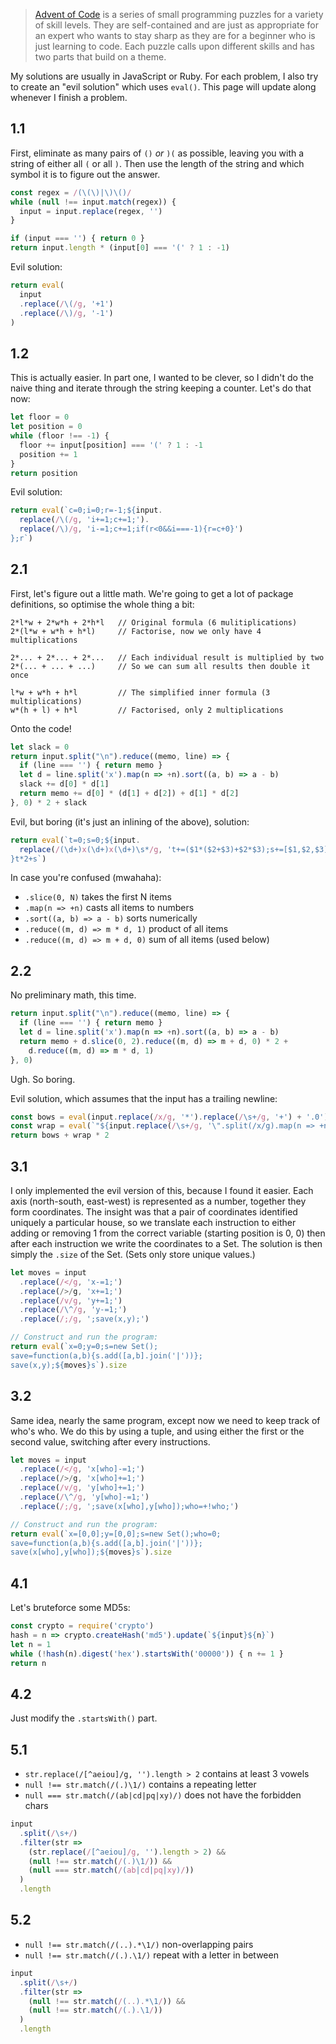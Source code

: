 > [Advent of Code] is a series of small programming puzzles for a variety
> of skill levels. They are self-contained and are just as appropriate for
> an expert who wants to stay sharp as they are for a beginner who is just
> learning to code. Each puzzle calls upon different skills and has two
> parts that build on a theme.

[Advent of Code]: http://adventofcode.com

My solutions are usually in JavaScript or Ruby. For each problem, I also try to
create an "evil solution" which uses `eval()`. This page will update along
whenever I finish a problem.

## 1.1

First, eliminate as many pairs of `()` _or_ `)(` as possible, leaving you
with a string of either all `(` or all `)`. Then use the length of the
string and which symbol it is to figure out the answer.

```js
const regex = /(\(\)|\)\()/
while (null !== input.match(regex)) {
  input = input.replace(regex, '')
}

if (input === '') { return 0 }
return input.length * (input[0] === '(' ? 1 : -1)
```

Evil solution:

```js
return eval(
  input
  .replace(/\(/g, '+1')
  .replace(/\)/g, '-1')
)
```

## 1.2

This is actually easier. In part one, I wanted to be clever, so I didn't
do the naive thing and iterate through the string keeping a counter. Let's
do that now:

```js
let floor = 0
let position = 0
while (floor !== -1) {
  floor += input[position] === '(' ? 1 : -1
  position += 1
}
return position
```

Evil solution:

```js
return eval(`c=0;i=0;r=-1;${input.
  replace(/\(/g, 'i+=1;c+=1;').
  replace(/\)/g, 'i-=1;c+=1;if(r<0&&i===-1){r=c+0}')
};r`)
```

## 2.1

First, let's figure out a little math. We're going to get a lot of package
definitions, so optimise the whole thing a bit:

```
2*l*w + 2*w*h + 2*h*l   // Original formula (6 mulitiplications)
2*(l*w + w*h + h*l)     // Factorise, now we only have 4 multiplications

2*... + 2*... + 2*...   // Each individual result is multiplied by two
2*(... + ... + ...)     // So we can sum all results then double it once

l*w + w*h + h*l         // The simplified inner formula (3 multiplications)
w*(h + l) + h*l         // Factorised, only 2 multiplications
```

Onto the code!

```js
let slack = 0
return input.split("\n").reduce((memo, line) => {
  if (line === '') { return memo }
  let d = line.split('x').map(n => +n).sort((a, b) => a - b)
  slack += d[0] * d[1]
  return memo += d[0] * (d[1] + d[2]) + d[1] * d[2]
}, 0) * 2 + slack
```

Evil, but boring (it's just an inlining of the above), solution:

```js
return eval(`t=0;s=0;${input.
  replace(/(\d+)x(\d+)x(\d+)\s*/g, 't+=($1*($2+$3)+$2*$3);s+=[$1,$2,$3].sort((a,b) => a-b).slice(0,2).reduce((m,d) => m*d, 1);')
}t*2+s`)
```

In case you're confused (mwahaha):

- `.slice(0, N)` takes the first N items
- `.map(n => +n)` casts all items to numbers
- `.sort((a, b) => a - b)` sorts numerically
- `.reduce((m, d) => m * d, 1)` product of all items
- `.reduce((m, d) => m + d, 0)` sum of all items (used below)

## 2.2

No preliminary math, this time.

```js
return input.split("\n").reduce((memo, line) => {
  if (line === '') { return memo }
  let d = line.split('x').map(n => +n).sort((a, b) => a - b)
  return memo + d.slice(0, 2).reduce((m, d) => m + d, 0) * 2 +
    d.reduce((m, d) => m * d, 1)
}, 0)
```

Ugh. So boring.

Evil solution, which assumes that the input has a trailing newline:

```js
const bows = eval(input.replace(/x/g, '*').replace(/\s+/g, '+') + '.0')
const wrap = eval(`"${input.replace(/\s+/g, '\".split(/x/g).map(n => +n).sort((a, b) => a - b).slice(0, 2).reduce((m, d) => m + d, 0)+"')}".length`)
return bows + wrap * 2
```

## 3.1

I only implemented the evil version of this, because I found it easier. Each
axis (north-south, east-west) is represented as a number, together they form
coordinates. The insight was that a pair of coordinates identified uniquely
a particular house, so we translate each instruction to either adding or
removing 1 from the correct variable (starting position is 0, 0) then
after each instruction we write the coordinates to a Set. The solution is then
simply the `.size` of the Set. (Sets only store unique values.)

```js
let moves = input
  .replace(/</g, 'x-=1;')
  .replace(/>/g, 'x+=1;')
  .replace(/v/g, 'y+=1;')
  .replace(/\^/g, 'y-=1;')
  .replace(/;/g, ';save(x,y);')

// Construct and run the program:
return eval(`x=0;y=0;s=new Set();
save=function(a,b){s.add([a,b].join('|'))};
save(x,y);${moves}s`).size
```

## 3.2

Same idea, nearly the same program, except now we need to keep track of who's
who. We do this by using a tuple, and using either the first or the second
value, switching after every instructions.

```js
let moves = input
  .replace(/</g, 'x[who]-=1;')
  .replace(/>/g, 'x[who]+=1;')
  .replace(/v/g, 'y[who]+=1;')
  .replace(/\^/g, 'y[who]-=1;')
  .replace(/;/g, ';save(x[who],y[who]);who=+!who;')

// Construct and run the program:
return eval(`x=[0,0];y=[0,0];s=new Set();who=0;
save=function(a,b){s.add([a,b].join('|'))};
save(x[who],y[who]);${moves}s`).size
```

## 4.1

Let's bruteforce some MD5s:

```js
const crypto = require('crypto')
hash = n => crypto.createHash('md5').update(`${input}${n}`)
let n = 1
while (!hash(n).digest('hex').startsWith('00000')) { n += 1 }
return n
```

## 4.2

Just modify the `.startsWith()` part.

## 5.1

- `str.replace(/[^aeiou]/g, '').length > 2` contains at least 3 vowels
- `null !== str.match(/(.)\1/)` contains a repeating letter
- `null === str.match(/(ab|cd|pq|xy)/)` does not have the forbidden chars

```js
input
  .split(/\s+/)
  .filter(str =>
    (str.replace(/[^aeiou]/g, '').length > 2) &&
    (null !== str.match(/(.)\1/)) &&
    (null === str.match(/(ab|cd|pq|xy)/))
  )
  .length
```

## 5.2

- `null !== str.match(/(..).*\1/)` non-overlapping pairs
- `null !== str.match(/(.).\1/)` repeat with a letter in between

```js
input
  .split(/\s+/)
  .filter(str =>
    (null !== str.match(/(..).*\1/)) &&
    (null !== str.match(/(.).\1/))
  )
  .length
```


